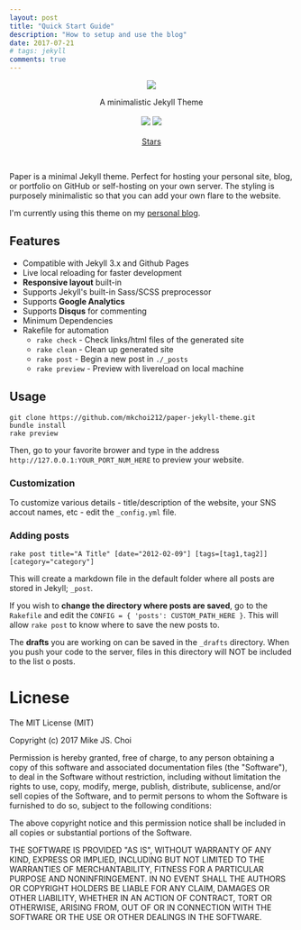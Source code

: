 ```yaml
---
layout: post
title: "Quick Start Guide"
description: "How to setup and use the blog"
date: 2017-07-21
# tags: jekyll
comments: true
---
```


<script async defer src="https://buttons.github.io/buttons.js"></script>

<p align="center">
  <img src="https://deadbeef.me/paper-jekyll-theme/assets/paper-cover-photo.png">
  <p align="center">
     A minimalistic Jekyll Theme
     <br>
     <br>
     <a class="no-hov" href="https://travis-ci.org/mkchoi212/paper-jekyll-theme"><img src="https://travis-ci.org/mkchoi212/paper-jekyll-theme.svg?branch=master"></a>
     <a class="no-hov" href="https://raw.githubusercontent.com/mkchoi212/paper-jekyll-theme/master/LICENSE"><img src="https://img.shields.io/badge/license-MIT-blue.svg"></a>
     <br><br>
     <a class="github-button" href="https://github.com/mkchoi212/paper-jekyll-theme" data-size="large" data-show-count="true" aria-label="Star mkchoi212/paper-jekyll-theme on GitHub">Stars</a>
  </p>
</p>
<br>

Paper is a minimal Jekyll theme. Perfect for hosting your personal site, blog, or portfolio on GitHub or self-hosting on your own server. The styling is purposely minimalistic so that you can add your own flare to the website.

I'm currently using this theme on my [personal blog](https://www.deadbeef.me).

## Features
- Compatible with Jekyll 3.x and Github Pages
- Live local reloading for faster development
- **Responsive layout** built-in
- Supports Jekyll's built-in Sass/SCSS preprocessor
- Supports **Google Analytics**
- Supports **Disqus** for commenting
- Minimum Dependencies
- Rakefile for automation
    - `rake check`    - Check links/html files of the generated site
    - `rake clean`    - Clean up generated site
    - `rake post`     - Begin a new post in `./_posts`
    - `rake preview`  - Preview with livereload on local machine

## Usage
```
git clone https://github.com/mkchoi212/paper-jekyll-theme.git
bundle install
rake preview
```

Then, go to your favorite brower and type in the address `http://127.0.0.1:YOUR_PORT_NUM_HERE` to preview your website.

### Customization
To customize various details - title/description of the website, your SNS accout names, etc - edit the `_config.yml` file. 

### Adding posts
```
rake post title="A Title" [date="2012-02-09"] [tags=[tag1,tag2]] [category="category"]
```
This will create a markdown file in the default folder where all posts are stored in Jekyll; `_post`.

If you wish to **change the directory where posts are saved**, go to the `Rakefile` and edit the `CONFIG = { 'posts': CUSTOM_PATH_HERE }`. This will allow `rake post` to know where to save the new posts to.

The **drafts** you are working on can be saved in the `_drafts` directory. When you push your code to the server, files in this directory will NOT be included to the list o posts.

# Licnese
The MIT License (MIT)

Copyright (c) 2017 Mike JS. Choi

Permission is hereby granted, free of charge, to any person obtaining a copy of this software and associated documentation files (the "Software"), to deal in the Software without restriction, including without limitation the rights to use, copy, modify, merge, publish, distribute, sublicense, and/or sell copies of the Software, and to permit persons to whom the Software is furnished to do so, subject to the following conditions:

The above copyright notice and this permission notice shall be included in all copies or substantial portions of the Software.

THE SOFTWARE IS PROVIDED "AS IS", WITHOUT WARRANTY OF ANY KIND, EXPRESS OR IMPLIED, INCLUDING BUT NOT LIMITED TO THE WARRANTIES OF MERCHANTABILITY, FITNESS FOR A PARTICULAR PURPOSE AND NONINFRINGEMENT. IN NO EVENT SHALL THE AUTHORS OR COPYRIGHT HOLDERS BE LIABLE FOR ANY CLAIM, DAMAGES OR OTHER LIABILITY, WHETHER IN AN ACTION OF CONTRACT, TORT OR OTHERWISE, ARISING FROM, OUT OF OR IN CONNECTION WITH THE SOFTWARE OR THE USE OR OTHER DEALINGS IN THE SOFTWARE.
